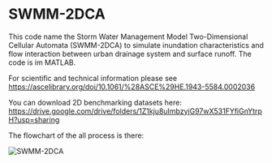 # SWMM-2DCA
This code name the Storm Water Management Model Two-Dimensional Cellular Automata (SWMM-2DCA) to simulate inundation characteristics and flow interaction between urban drainage system and surface runoff.
The code is im MATLAB.

For scientific and technical information please see https://ascelibrary.org/doi/10.1061/%28ASCE%29HE.1943-5584.0002036

You can download 2D benchmarking datasets here: https://drive.google.com/drive/folders/1Z1kju8uImbzyjG97wX531FYfiGnYtrpH?usp=sharing

The flowchart of the all process is there:

![SWMM-2DCA](https://user-images.githubusercontent.com/76218431/169714848-8f8607aa-d0a7-46db-b081-693901685489.png)
